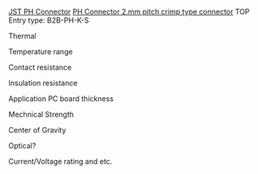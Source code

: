 [JST PH Connector](http://www.jst-mfg.com/product/detail_e.php?series=199)
[PH Connector 2.mm pitch crimp type connector](http://www.jst-mfg.com/product/pdf/eng/ePH.pdf)
TOP Entry type:
B2B-PH-K-S

Thermal 

Temperature range

Contact resistance

Insulation resistance

Application PC board thickness

Mechnical Strength

Center of Gravity

Optical?

Current/Voltage rating and etc.
